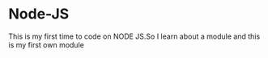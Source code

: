 # Node-JS
This is my first time to code on NODE JS.So I learn about a module and this is my first own module
